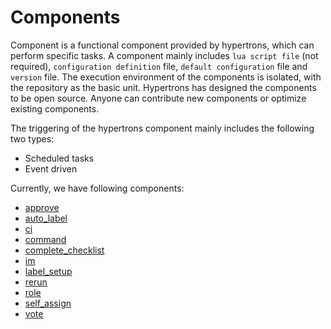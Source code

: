 # Components

Component is a functional component provided by hypertrons, which can perform specific tasks. A component mainly includes `lua script file` (not required), `configuration definition` file, `default configuration` file and `version` file. The execution environment of the components is isolated, with the repository as the basic unit. Hypertrons has designed the components to be open source. Anyone can contribute new components or optimize existing components.

The triggering of the hypertrons component mainly includes the following two types:

- Scheduled tasks
- Event driven

Currently, we have following components:

- [approve](/component/approve.md)
- [auto_label](/component/auto_label.md)
- [ci](/component/ci.md)
- [command](/component/command.md)
- [complete_checklist](/component/complete_checklist.md)
- [im](/component/im.md)
- [label_setup](/component/label_setup.md)
- [rerun](/component/rerun.md)
- [role](/component/role.md)
- [self_assign](/component/self_assign.md)
- [vote](/component/vote.md)
